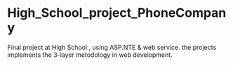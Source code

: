 # High_School_project_PhoneCompany
Final project at High School , using ASP.NTE & web service.
the projects implements the 3-layer metodology in web development.
